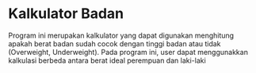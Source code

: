 # Kalkulator Badan

Program ini merupakan kalkulator yang dapat digunakan menghitung apakah berat badan sudah cocok dengan tinggi badan atau tidak (Overweight, Underweight).
Pada program ini, user dapat menggunakkan kalkulasi berbeda antara berat ideal perempuan dan laki-laki
